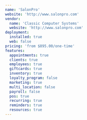 ```yaml
---
name: 'SalonPro'
website: 'http://www.salonpro.com'
vendor:
  name: 'Classic Computer Systems'
  website: 'http://www.salonpro.com'
deployment:
  installed: true
  web: false
pricing: 'from $895.00/one-time'
features:
  appointments: true
  clients: true
  employees: true
  giftcards: true
  inventory: true
  loyalty_program: false
  marketing: true
  multi_location: false
  payroll: false
  pos: true
  recurring: true
  reminders: true
  resources: true
---
```

